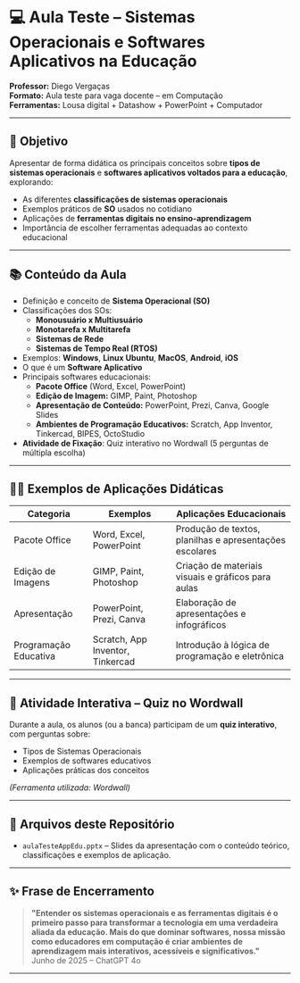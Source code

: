 
# 💻 Aula Teste – Sistemas Operacionais e Softwares Aplicativos na Educação

**Professor:** Diego Vergaças  
**Formato:** Aula teste para vaga docente – em Computação  
**Ferramentas:** Lousa digital + Datashow + PowerPoint + Computador

---

## 🎯 Objetivo

Apresentar de forma didática os principais conceitos sobre **tipos de sistemas operacionais** e **softwares aplicativos voltados para a educação**, explorando:

- As diferentes **classificações de sistemas operacionais**  
- Exemplos práticos de **SO** usados no cotidiano  
- Aplicações de **ferramentas digitais no ensino-aprendizagem**  
- Importância de escolher ferramentas adequadas ao contexto educacional  

---

## 📚 Conteúdo da Aula

- Definição e conceito de **Sistema Operacional (SO)**
- Classificações dos SOs:
  - **Monousuário x Multiusuário**
  - **Monotarefa x Multitarefa**
  - **Sistemas de Rede**
  - **Sistemas de Tempo Real (RTOS)**
- Exemplos: **Windows**, **Linux Ubuntu**, **MacOS**, **Android**, **iOS**
- O que é um **Software Aplicativo**
- Principais softwares educacionais:
  - **Pacote Office** (Word, Excel, PowerPoint)
  - **Edição de Imagem:** GIMP, Paint, Photoshop
  - **Apresentação de Conteúdo:** PowerPoint, Prezi, Canva, Google Slides
  - **Ambientes de Programação Educativos:** Scratch, App Inventor, Tinkercad, BIPES, OctoStudio
- **Atividade de Fixação**: Quiz interativo no Wordwall (5 perguntas de múltipla escolha)

---

## 🧑‍🏫 Exemplos de Aplicações Didáticas

| Categoria | Exemplos | Aplicações Educacionais |
|---|---|---|
| Pacote Office | Word, Excel, PowerPoint | Produção de textos, planilhas e apresentações escolares |
| Edição de Imagens | GIMP, Paint, Photoshop | Criação de materiais visuais e gráficos para aulas |
| Apresentação | PowerPoint, Prezi, Canva | Elaboração de apresentações e infográficos |
| Programação Educativa | Scratch, App Inventor, Tinkercad | Introdução à lógica de programação e eletrônica |

---

## 🎲 Atividade Interativa – Quiz no Wordwall

Durante a aula, os alunos (ou a banca) participam de um **quiz interativo**, com perguntas sobre:

- Tipos de Sistemas Operacionais  
- Exemplos de softwares educativos  
- Aplicações práticas dos conceitos  

*(Ferramenta utilizada: Wordwall)*

---

## 📂 Arquivos deste Repositório

- `aulaTesteAppEdu.pptx` – Slides da apresentação com o conteúdo teórico, classificações e exemplos de aplicação.

---

## ✨ Frase de Encerramento

> **"Entender os sistemas operacionais e as ferramentas digitais é o primeiro passo para transformar a tecnologia em uma verdadeira aliada da educação. Mais do que dominar softwares, nossa missão como educadores em computação é criar ambientes de aprendizagem mais interativos, acessíveis e significativos."**  
> Junho de 2025 – ChatGPT 4o

---

